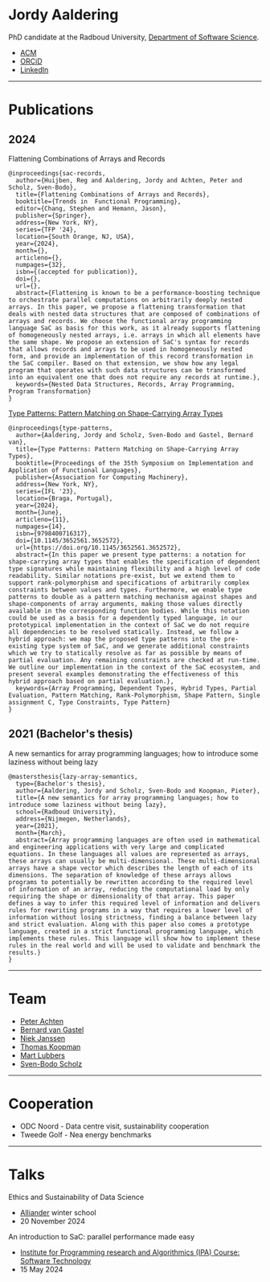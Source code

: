 # Jordy Aaldering

PhD candidate at the Radboud University, [Department of Software Science](https://sws.cs.ru.nl/).

- [ACM](https://dl.acm.org/profile/99661241184)
- [ORCiD](https://orcid.org/0009-0001-3018-5152)
- [LinkedIn](https://www.linkedin.com/in/jordy-aaldering-884512174/)

---

# Publications

## 2024

Flattening Combinations of Arrays and Records

```
@inproceedings{sac-records,
  author={Huijben, Reg and Aaldering, Jordy and Achten, Peter and Scholz, Sven-Bodo},
  title={Flattening Combinations of Arrays and Records},
  booktitle={Trends in  Functional Programming},
  editor={Chang, Stephen and Hemann, Jason},
  publisher={Springer},
  address={New York, NY},
  series={TFP '24},
  location={South Orange, NJ, USA},
  year={2024},
  month={},
  articleno={},
  numpages={32},
  isbn={(accepted for publication)},
  doi={},
  url={},
  abstract={Flattening is known to be a performance-boosting technique to orchestrate parallel computations on arbitrarily deeply nested arrays. In this paper, we propose a flattening transformation that deals with nested data structures that are composed of combinations of arrays and records. We choose the functional array programming language SaC as basis for this work, as it already supports flattening of homogeneously nested arrays, i.e. arrays in which all elements have the same shape. We propose an extension of SaC's syntax for records that allows records and arrays to be used in homogeneously nested form, and provide an implementation of this record transformation in the SaC compiler. Based on that extension, we show how any legal program that operates with such data structures can be transformed into an equivalent one that does not require any records at runtime.},
  keywords={Nested Data Structures, Records, Array Programming, Program Transformation}
}
```

[Type Patterns: Pattern Matching on Shape-Carrying Array Types](https://doi.org/10.1145/3652561.3652572)

```
@inproceedings{type-patterns,
  author={Aaldering, Jordy and Scholz, Sven-Bodo and Gastel, Bernard van},
  title={Type Patterns: Pattern Matching on Shape-Carrying Array Types},
  booktitle={Proceedings of the 35th Symposium on Implementation and Application of Functional Languages},
  publisher={Association for Computing Machinery},
  address={New York, NY},
  series={IFL '23},
  location={Braga, Portugal},
  year={2024},
  month={June},
  articleno={11},
  numpages={14},
  isbn={9798400716317},
  doi={10.1145/3652561.3652572},
  url={https://doi.org/10.1145/3652561.3652572},
  abstract={In this paper we present type patterns: a notation for shape-carrying array types that enables the specification of dependent type signatures while maintaining flexibility and a high level of code readability. Similar notations pre-exist, but we extend them to support rank-polymorphism and specifications of arbitrarily complex constraints between values and types. Furthermore, we enable type patterns to double as a pattern matching mechanism against shapes and shape-components of array arguments, making those values directly available in the corresponding function bodies. While this notation could be used as a basis for a dependently typed language, in our prototypical implementation in the context of SaC we do not require all dependencies to be resolved statically. Instead, we follow a hybrid approach: we map the proposed type patterns into the pre-existing type system of SaC, and we generate additional constraints which we try to statically resolve as far as possible by means of partial evaluation. Any remaining constraints are checked at run-time. We outline our implementation in the context of the SaC ecosystem, and present several examples demonstrating the effectiveness of this hybrid approach based on partial evaluation.},
  keywords={Array Programming, Dependent Types, Hybrid Types, Partial Evaluation, Pattern Matching, Rank-Polymorphism, Shape Pattern, Single assignment C, Type Constraints, Type Pattern}
}
```

## 2021 (Bachelor's thesis)

A new semantics for array programming languages; how to introduce some laziness without being lazy

```
@mastersthesis{lazy-array-semantics,
  type={Bachelor's thesis},
  author={Aaldering, Jordy and Scholz, Sven-Bodo and Koopman, Pieter},
  title={A new semantics for array programming languages; how to introduce some laziness without being lazy},
  school={Radboud University},
  address={Nijmegen, Netherlands},
  year={2021},
  month={March},
  abstract={Array programming languages are often used in mathematical and engineering applications with very large and complicated equations. In these languages all values are represented as arrays, these arrays can usually be multi-dimensional. These multi-dimensional arrays have a shape vector which describes the length of each of its dimensions. The separation of knowledge of these arrays allows programs to potentially be rewritten according to the required level of information of an array, reducing the computational load by only requiring the shape or dimensionality of that array. This paper defines a way to infer this required level of information and delivers rules for rewriting programs in a way that requires a lower level of information without losing strictness, finding a balance between lazy and strict evaluation. Along with this paper also comes a prototype language, created in a strict functional programming language, which implements these rules. This language will show how to implement these rules in the real world and will be used to validate and benchmark the results.}
}
```

---

# Team

- [Peter Achten](https://www.cs.ru.nl/P.Achten/)
- [Bernard van Gastel](https://sustainablesoftware.info)
- [Niek Janssen]()
- [Thomas Koopman]()
- [Mart Lubbers](https://martlubbers.net)
- [Sven-Bodo Scholz](https://thielescholz.eu/doku.php)

---

# Cooperation

- ODC Noord - Data centre visit, sustainability cooperation
- Tweede Golf - Nea energy benchmarks

---

# Talks

Ethics and Sustainability of Data Science
- [Alliander](https://www.ru.nl/en/about-us/organisation/partners-and-networks/alliander) winter school
- 20 November 2024

An introduction to SaC: parallel performance made easy
- [Institute for Programming research and Algorithmics (IPA) Course: Software Technology](https://ipa.win.tue.nl/?event=course-software-technology)
- 15 May 2024
